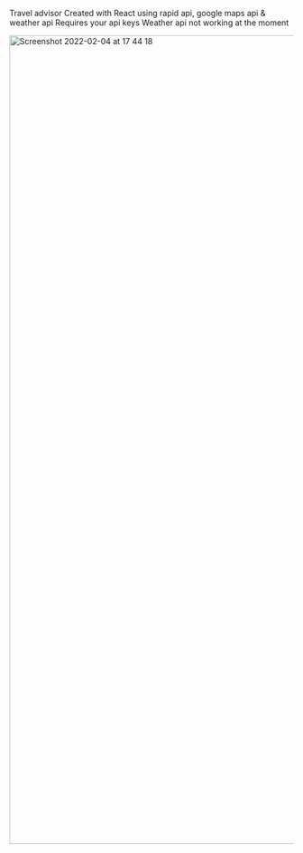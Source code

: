 Travel advisor
Created with React using rapid api, google maps api & weather api
Requires your api keys
Weather api not working at the moment


<img width="1432" alt="Screenshot 2022-02-04 at 17 44 18" src="https://user-images.githubusercontent.com/67228698/152568210-5f946c24-d8be-4b6e-9580-2dd5aad8c3ed.png">
